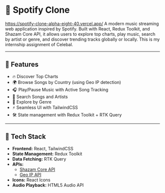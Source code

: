 # 🎵 Spotify Clone
https://spotify-clone-alpha-eight-40.vercel.app/
A modern music streaming web application inspired by Spotify. Built with React, Redux Toolkit, and Shazam Core API, it allows users to explore top charts, play music, search by artist or genre, and discover trending tracks globally or locally. This is my internship assignment of Celebal.

---

## 🚀 Features

- 🔥 Discover Top Charts
- 🌍 Browse Songs by Country (using Geo IP detection)
- 🎧 Play/Pause Music with Active Song Tracking
- 🔎 Search Songs and Artists
- 🎵 Explore by Genre
- ⚡ Seamless UI with TailwindCSS
- 🛠️ State management with Redux Toolkit + RTK Query


---

## 🧪 Tech Stack

- **Frontend:** React, TailwindCSS
- **State Management:** Redux Toolkit
- **Data Fetching:** RTK Query
- **APIs:**
  - [Shazam Core API](https://rapidapi.com/GroupDev/api/shazam-core/)
  - [Geo IP API](https://geo.ipify.org/)
- **Icons:** React Icons
- **Audio Playback:** HTML5 Audio API


